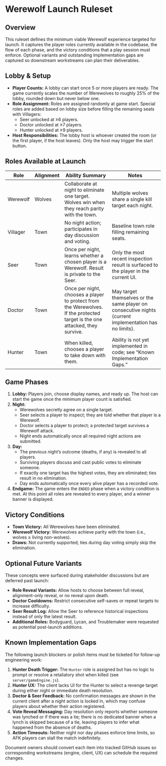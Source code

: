 # Werewolf Launch Ruleset

## Overview
This ruleset defines the minimum viable Werewolf experience targeted for launch. It captures the player roles currently available in the codebase, the flow of each phase, and the victory conditions that a play session must enforce. Optional variants and outstanding implementation gaps are captured so downstream workstreams can plan their deliverables.

## Lobby & Setup
- **Player Counts:** A lobby can start once 5 or more players are ready. The game currently scales the number of Werewolves to roughly 25% of the lobby, rounded down but never below one.
- **Role Assignment:** Roles are assigned randomly at game start. Special roles are added based on lobby size before filling the remaining seats with Villagers:
  - Seer unlocked at ≥6 players.
  - Doctor unlocked at ≥7 players.
  - Hunter unlocked at ≥9 players.
- **Host Responsibilities:** The lobby host is whoever created the room (or the first player, if the host leaves). Only the host may trigger the start button.

## Roles Available at Launch
| Role | Alignment | Ability Summary | Notes |
| --- | --- | --- | --- |
| Werewolf | Wolves | Collaborate at night to eliminate one target. Wolves win when they reach parity with the town. | Multiple wolves share a single kill target each night. |
| Villager | Town | No night action; participates in day discussion and voting. | Baseline town role filling remaining seats. |
| Seer | Town | Once per night, learns whether a chosen player is a Werewolf. Result is private to the Seer. | Only the most recent inspection result is surfaced to the player in the current UI. |
| Doctor | Town | Once per night, chooses a player to protect from the Werewolves. If the protected target is the one attacked, they survive. | May target themselves or the same player on consecutive nights (current implementation has no limits). |
| Hunter | Town | When killed, chooses a player to take down with them. | Ability is not yet implemented in code; see “Known Implementation Gaps.” |

## Game Phases
1. **Lobby:** Players join, choose display names, and ready up. The host can start the game once the minimum player count is satisfied.
2. **Night:**
   - Werewolves secretly agree on a single target.
   - Seer selects a player to inspect; they are told whether that player is a Werewolf.
   - Doctor selects a player to protect; a protected target survives a Werewolf attack.
   - Night ends automatically once all required night actions are submitted.
3. **Day:**
   - The previous night’s outcome (deaths, if any) is revealed to all players.
   - Surviving players discuss and cast public votes to eliminate someone.
   - If exactly one target has the highest votes, they are eliminated; ties result in no elimination.
   - Day ends automatically once every alive player has a recorded vote.
4. **Endgame:** The game enters the `ENDED` phase when a victory condition is met. At this point all roles are revealed to every player, and a winner banner is displayed.

## Victory Conditions
- **Town Victory:** All Werewolves have been eliminated.
- **Werewolf Victory:** Werewolves achieve parity with the town (i.e., wolves ≥ living non-wolves).
- **Draws:** Not currently supported; ties during day voting simply skip the elimination.

## Optional Future Variants
These concepts were surfaced during stakeholder discussions but are deferred past launch:
- **Role Reveal Variants:** Allow hosts to choose between full reveal, alignment-only reveal, or no reveal upon death.
- **Doctor Cooldowns:** Restrict consecutive self-saves or repeat targets to increase difficulty.
- **Seer Result Log:** Allow the Seer to reference historical inspections instead of only the latest result.
- **Additional Roles:** Bodyguard, Lycan, and Troublemaker were requested as potential post-launch additions.

## Known Implementation Gaps
The following launch blockers or polish items must be ticketed for follow-up engineering work:
1. **Hunter Death Trigger:** The `Hunter` role is assigned but has no logic to prompt or resolve a retaliatory shot when killed (see `server/gameEngine.js`).
2. **Hunter UX:** The client lacks UI for the Hunter to select a revenge target during either night or immediate death resolution.
3. **Doctor & Seer Feedback:** No confirmation messages are shown in the current client after a night action is locked in, which may confuse players about whether their action registered.
4. **Vote Reveal Messaging:** Day resolution only reports whether someone was lynched or if there was a tie; there is no dedicated banner when a lynch is skipped because of a tie, leaving players to infer what happened from the absence of deaths.
5. **Action Timeouts:** Neither night nor day phases enforce time limits, so AFK players can stall the match indefinitely.

Document owners should convert each item into tracked GitHub issues so corresponding workstreams (engine, client, UX) can schedule the required changes.
